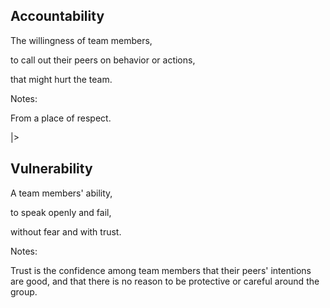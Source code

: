 ## Accountability

The willingness of team members, 

to call out their peers on behavior or actions, 

that might hurt the team.

Notes:

From a place of respect.

|>

## Vulnerability

A team members' ability,

to speak openly and fail, 

without fear and with trust.

Notes:

Trust is the confidence among team members that their peers' intentions are good, and that there is no reason to be protective or careful around the group.